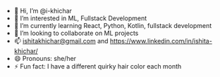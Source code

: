 - 👋 Hi, I’m @i-khichar
- 👀 I’m interested in ML, Fullstack Development
- 🌱 I’m currently learning React, Python, Kotlin, fullstack development
- 💞️ I’m looking to collaborate on ML projects
- 📫 ishitakhichar@gmail.com and https://www.linkedin.com/in/ishita-khichar/
- 😄 Pronouns: she/her
- ⚡ Fun fact: I have a different quirky hair color each month

<!---
i-khichar/i-khichar is a ✨ special ✨ repository because its `README.md` (this file) appears on your GitHub profile.
You can click the Preview link to take a look at your changes.
--->
